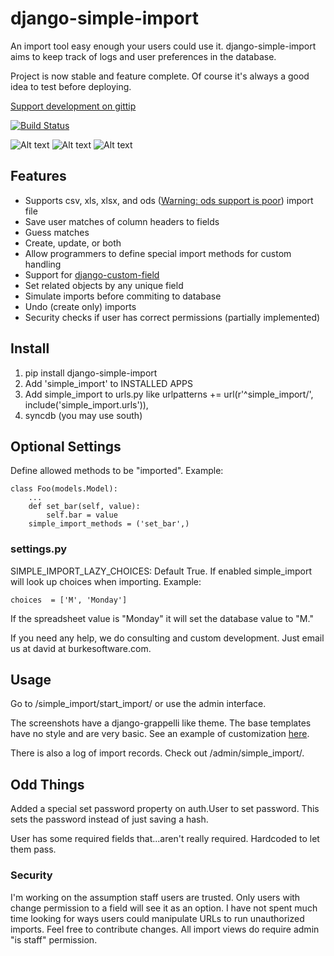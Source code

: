 django-simple-import
====================

An import tool easy enough your users could use it. django-simple-import aims to keep track of logs 
and user preferences in the database. 

Project is now stable and feature complete. Of course it's always a good idea to test before deploying.

[Support development on gittip](http://www.gittip.com/bufke)

[![Build Status](https://travis-ci.org/burke-software/django-simple-import.png?branch=master)](https://travis-ci.org/burke-software/django-simple-import)

![Alt text](https://raw.github.com/burke-software/django-simple-import/master/docs/start_import.png)
![Alt text](https://raw.github.com/burke-software/django-simple-import/master/docs/match_columns.png)
![Alt text](https://raw.github.com/burke-software/django-simple-import/master/docs/do_import.png)

## Features
- Supports csv, xls, xlsx, and ods ([Warning: ods support is poor](https://github.com/burke-software/django-simple-import/issues/10)) import file
- Save user matches of column headers to fields
- Guess matches
- Create, update, or both
- Allow programmers to define special import methods for custom handling
- Support for [django-custom-field](https://github.com/burke-software/django-custom-field)
- Set related objects by any unique field
- Simulate imports before commiting to database
- Undo (create only) imports
- Security checks if user has correct permissions (partially implemented)

## Install

1. pip install django-simple-import
1. Add 'simple_import' to INSTALLED APPS
1. Add simple_import to urls.py like
urlpatterns += url(r'^simple_import/', include('simple_import.urls')),
1. syncdb (you may use south)

## Optional Settings
Define allowed methods to be "imported". Example:

    class Foo(models.Model):
        ...
        def set_bar(self, value):
            self.bar = value
        simple_import_methods = ('set_bar',)
        
### settings.py
SIMPLE_IMPORT_LAZY_CHOICES: Default True. If enabled simple_import will look up choices when importing. Example:

    choices  = ['M', 'Monday']

If the spreadsheet value is "Monday" it will set the database value to "M."

If you need any help, we do consulting and custom development. Just email us at david at burkesoftware.com.
   

## Usage

Go to /simple_import/start_import/ or use the admin interface.

The screenshots have a django-grappelli like theme. The base templates have no style and are very basic. 
See an example of customization [here](https://github.com/burke-software/django-sis/tree/master/templates/simple_import).

There is also a log of import records. Check out /admin/simple_import/.

## Odd Things

Added a special set password property on auth.User to set password. This sets the password instead of just
saving a hash.

User has some required fields that...aren't really required. Hardcoded to let them pass.

### Security
I'm working on the assumption staff users are trusted. Only users with change permission 
to a field will see it as an option. I have not spent much time looking for ways users could
manipulate URLs to run unauthorized imports. Feel free to contribute changes.
All import views do require admin "is staff" permission.
